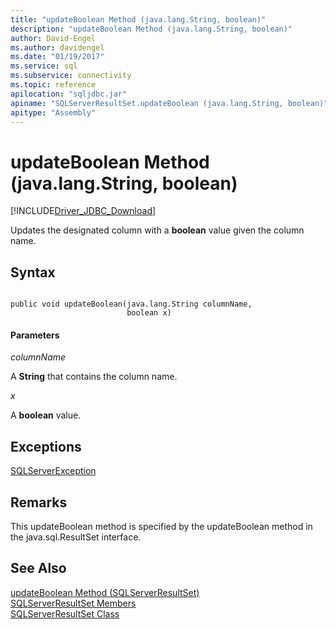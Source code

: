 ```yaml
---
title: "updateBoolean Method (java.lang.String, boolean)"
description: "updateBoolean Method (java.lang.String, boolean)"
author: David-Engel
ms.author: davidengel
ms.date: "01/19/2017"
ms.service: sql
ms.subservice: connectivity
ms.topic: reference
apilocation: "sqljdbc.jar"
apiname: "SQLServerResultSet.updateBoolean (java.lang.String, boolean)"
apitype: "Assembly"
---
```

# updateBoolean Method (java.lang.String, boolean)
[!INCLUDE[Driver_JDBC_Download](../../../includes/driver_jdbc_download.md)]

  Updates the designated column with a **boolean** value given the column name.  
  
## Syntax  
  
```  
  
public void updateBoolean(java.lang.String columnName,  
                          boolean x)  
```  
  
#### Parameters  
 *columnName*  
  
 A **String** that contains the column name.  
  
 *x*  
  
 A **boolean** value.  
  
## Exceptions  
 [SQLServerException](../../../connect/jdbc/reference/sqlserverexception-class.md)  
  
## Remarks  
 This updateBoolean method is specified by the updateBoolean method in the java.sql.ResultSet interface.  
  
## See Also  
 [updateBoolean Method &#40;SQLServerResultSet&#41;](../../../connect/jdbc/reference/updateboolean-method-sqlserverresultset.md)   
 [SQLServerResultSet Members](../../../connect/jdbc/reference/sqlserverresultset-members.md)   
 [SQLServerResultSet Class](../../../connect/jdbc/reference/sqlserverresultset-class.md)  
  
  
